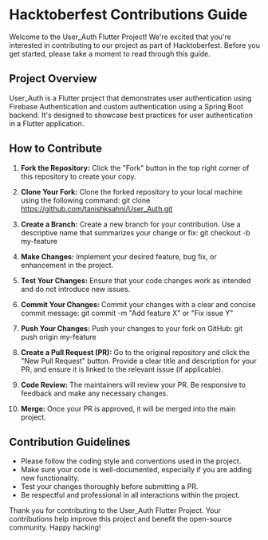 # Hacktoberfest Contributions Guide

Welcome to the User_Auth Flutter Project! We're excited that you're interested in contributing to our project as part of Hacktoberfest. Before you get started, please take a moment to read through this guide.

## Project Overview

User_Auth is a Flutter project that demonstrates user authentication using Firebase Authentication and custom authentication using a Spring Boot backend. It's designed to showcase best practices for user authentication in a Flutter application.

## How to Contribute

1. **Fork the Repository:** Click the "Fork" button in the top right corner of this repository to create your copy.

2. **Clone Your Fork:** Clone the forked repository to your local machine using the following command:   git clone https://github.com/tanishksahni/User_Auth.git

3. **Create a Branch:** Create a new branch for your contribution. Use a descriptive name that summarizes your change or fix:   git checkout -b my-feature

4. **Make Changes:** Implement your desired feature, bug fix, or enhancement in the project.

5. **Test Your Changes:** Ensure that your code changes work as intended and do not introduce new issues.

6. **Commit Your Changes:** Commit your changes with a clear and concise commit message:  git commit -m "Add feature X" or "Fix issue Y"

7. **Push Your Changes:** Push your changes to your fork on GitHub:  git push origin my-feature

8. **Create a Pull Request (PR):** Go to the original repository and click the "New Pull Request" button. Provide a clear title and description for your PR, and ensure it is linked to the relevant issue (if applicable).

9. **Code Review:** The maintainers will review your PR. Be responsive to feedback and make any necessary changes.

10. **Merge:** Once your PR is approved, it will be merged into the main project.

## Contribution Guidelines

- Please follow the coding style and conventions used in the project.
- Make sure your code is well-documented, especially if you are adding new functionality.
- Test your changes thoroughly before submitting a PR.
- Be respectful and professional in all interactions within the project.

Thank you for contributing to the User_Auth Flutter Project. Your contributions help improve this project and benefit the open-source community. Happy hacking!








